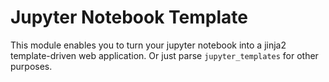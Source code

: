# Jupyter Notebook Template

This module enables you to turn your jupyter notebook into a jinja2 template-driven web application. Or just parse `jupyter_templates` for other purposes.
